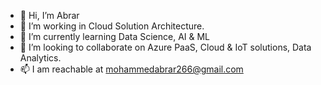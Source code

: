 - 👋 Hi, I’m Abrar
- 👀 I’m working in Cloud Solution Architecture.
- 🌱 I’m currently learning Data Science, AI & ML
- 💞️ I’m looking to collaborate on Azure PaaS, Cloud & IoT solutions, Data Analytics.
- 📫 I am reachable at mohammedabrar266@gmail.com

<!---
MohammedAbrar/MohammedAbrar is a ✨ special ✨ repository because its `README.md` (this file) appears on your GitHub profile.
You can click the Preview link to take a look at your changes.
--->
